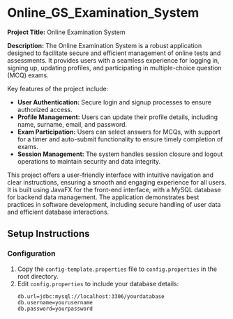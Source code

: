 # Online_GS_Examination_System
**Project Title:** Online Examination System

**Description:** 
The Online Examination System is a robust application designed to facilitate secure and efficient management of online tests and assessments. It provides users with a seamless experience for logging in, signing up, updating profiles, and participating in multiple-choice question (MCQ) exams.

Key features of the project include:
- **User Authentication:** Secure login and signup processes to ensure authorized access.
- **Profile Management:** Users can update their profile details, including name, surname, email, and password.
- **Exam Participation:** Users can select answers for MCQs, with support for a timer and auto-submit functionality to ensure timely completion of exams.
- **Session Management:** The system handles session closure and logout operations to maintain security and data integrity.

This project offers a user-friendly interface with intuitive navigation and clear instructions, ensuring a smooth and engaging experience for all users. It is built using JavaFX for the front-end interface, with a MySQL database for backend data management. The application demonstrates best practices in software development, including secure handling of user data and efficient database interactions.

## Setup Instructions

### Configuration

1. Copy the `config-template.properties` file to `config.properties` in the root directory.
2. Edit `config.properties` to include your database details:
   ```properties
   db.url=jdbc:mysql://localhost:3306/yourdatabase
   db.username=yourusername
   db.password=yourpassword

